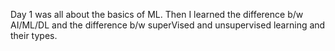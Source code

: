 Day 1 was all about the basics of ML. Then I learned the difference b/w AI/ML/DL and the difference b/w superVised and unsupervised learning and their types.